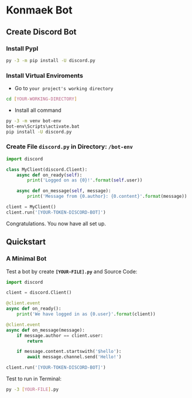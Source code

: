# Konmaek Bot

## **Create Discord Bot**

### **Install Pypl**
```bash
py -3 -m pip install -U discord.py
```
### **Install Virtual Enviroments**
* Go to `your project's working directory`
```bash
cd [YOUR-WORKING-DIRECTORY]
```
* Install all command
```bash
py -3 -m venv bot-env
bot-env\Scripts\activate.bat
pip install -U discord.py
```
### Create File **`discord.py`** in Directory: **`/bot-env`**
```py
import discord

class MyClient(discord.Client):
    async def on_ready(self):
        print('Logged on as {0}!'.format(self.user))

    async def on_message(self, message):
        print('Message from {0.author}: {0.content}'.format(message))

client = MyClient()
client.run('[YOUR-TOKEN-DISCORD-BOT]')
```
Congratulations. You now have all set up.

## Quickstart
### A Minimal Bot
Test a bot by create **`[YOUR-FILE].py`**
and Source Code:
```py
import discord

client = discord.Client()

@client.event
async def on_ready():
    print('We have logged in as {0.user}'.format(client))

@client.event
async def on_message(message):
    if message.author == client.user:
        return

    if message.content.startswith('$hello'):
        await message.channel.send('Hello!')

client.run('[YOUR-TOKEN-DISCORD-BOT]')
```
Test to run in Terminal:
```bash
py -3 [YOUR-FILE].py
```